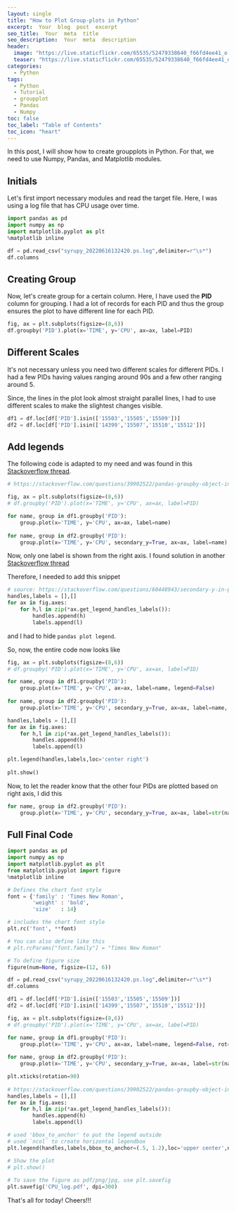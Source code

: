 ```yaml
---
layout: single
title: "How to Plot Group-plots in Python"
excerpt:  Your  blog  post  excerpt  
seo_title:  Your  meta  title  
seo_description:  Your  meta  description
header:
  image: "https://live.staticflickr.com/65535/52479338640_f66fd4ee41_o.png"
  teaser: "https://live.staticflickr.com/65535/52479338640_f66fd4ee41_o.png"
categories:
  - Python
tags:
  - Python
  - Tutorial
  - groupplot
  - Pandas
  - Numpy
toc: false
toc_label: "Table of Contents"
toc_icon: "heart"
---
```


In this post, I will show how to create groupplots in Python. For that, we need to use Numpy, Pandas, and Matplotlib modules.

## Initials
Let's first import necessary modules and read the target file. Here, I was using a log file that has CPU usage over time.
```python
import pandas as pd
import numpy as np
import matplotlib.pyplot as plt
%matplotlib inline

df = pd.read_csv("syrupy_20220616132420.ps.log",delimiter=r"\s*")
df.columns
```

## Creating Group
Now, let's create group for a certain column. Here, I have used the **PID** column for grouping. I had a lot of records for each PID and thus the group ensures the plot to have different line for each PID.
```python
fig, ax = plt.subplots(figsize=(8,6))
df.groupby('PID').plot(x='TIME', y='CPU', ax=ax, label=PID)
```

## Different Scales
It's not necessary unless you need two different scales for different PIDs. I had a few PIDs having values ranging around 90s and a few other ranging around 5. 

Since, the lines in the plot look almost straight parallel lines, I had to use different scales to make the slightest changes visible.
```python
df1 = df.loc[df['PID'].isin(['15503','15505','15509'])]
df2 = df.loc[df['PID'].isin(['14399','15507','15510','15512'])]
```


## Add legends
The following code is adapted to my need and was found in this [Stackoverflow thread](https://stackoverflow.com/questions/39902522/pandas-groupby-object-in-legend-on-plot).
```python
# https://stackoverflow.com/questions/39902522/pandas-groupby-object-in-legend-on-plot

fig, ax = plt.subplots(figsize=(8,6))
# df.groupby('PID').plot(x='TIME', y='CPU', ax=ax, label=PID)

for name, group in df1.groupby('PID'):
    group.plot(x='TIME', y='CPU', ax=ax, label=name)
    
for name, group in df2.groupby('PID'):
    group.plot(x='TIME', y='CPU', secondary_y=True, ax=ax, label=name)
```

Now, only one label is shown from the right axis.
I found solution in another [Stackoverflow thread](https://stackoverflow.com/questions/60448943/secondary-y-in-pandas-histogram-plot-legend-is-gone-missing)

Therefore, I needed to add this snippet
```python
# source: https://stackoverflow.com/questions/60448943/secondary-y-in-pandas-histogram-plot-legend-is-gone-missing
handles,labels = [],[]
for ax in fig.axes:
    for h,l in zip(*ax.get_legend_handles_labels()):
        handles.append(h)
        labels.append(l)
```
 and  I had to hide `pandas plot legend`.

So, now, the entire code now looks like

```python
fig, ax = plt.subplots(figsize=(8,6))
# df.groupby('PID').plot(x='TIME', y='CPU', ax=ax, label=PID)

for name, group in df1.groupby('PID'):
    group.plot(x='TIME', y='CPU', ax=ax, label=name, legend=False)
    
for name, group in df2.groupby('PID'):
    group.plot(x='TIME', y='CPU', secondary_y=True, ax=ax, label=name, legend=False)

handles,labels = [],[]
for ax in fig.axes:
    for h,l in zip(*ax.get_legend_handles_labels()):
        handles.append(h)
        labels.append(l)

plt.legend(handles,labels,loc='center right')
    
plt.show()
``` 

Now, to let the reader know that the other four PIDs are plotted based on right axis, I did this

```python
for name, group in df2.groupby('PID'):
    group.plot(x='TIME', y='CPU', secondary_y=True, ax=ax, label=str(name)+"(right)", legend=False)
```

## Full Final Code

```python
import pandas as pd
import numpy as np
import matplotlib.pyplot as plt
from matplotlib.pyplot import figure
%matplotlib inline

# Defines the chart font style
font = {'family' : 'Times New Roman',
        'weight' : 'bold',
        'size'   : 14}

# includes the chart font style
plt.rc('font', **font)

# You can also define like this
# plt.rcParams["font.family"] = "Times New Roman"

# To define figure size
figure(num=None, figsize=(12, 6))

df = pd.read_csv("syrupy_20220616132420.ps.log",delimiter=r"\s*")
df.columns

df1 = df.loc[df['PID'].isin(['15503','15505','15509'])]
df2 = df.loc[df['PID'].isin(['14399','15507','15510','15512'])]

fig, ax = plt.subplots(figsize=(8,6))
# df.groupby('PID').plot(x='TIME', y='CPU', ax=ax, label=PID)

for name, group in df1.groupby('PID'):
    group.plot(x='TIME', y='CPU', ax=ax, label=name, legend=False, rot=45)
    
for name, group in df2.groupby('PID'):
    group.plot(x='TIME', y='CPU', secondary_y=True, ax=ax, label=str(name)+"(right)", legend=False, rot=45)

plt.xticks(rotation=90)
    
# https://stackoverflow.com/questions/39902522/pandas-groupby-object-in-legend-on-plot
handles,labels = [],[]
for ax in fig.axes:
    for h,l in zip(*ax.get_legend_handles_labels()):
        handles.append(h)
        labels.append(l)

# used 'bbox_to_anchor' to put the legend outside
# used `ncol` to create horizontal legendbox
plt.legend(handles,labels,bbox_to_anchor=(.5, 1.2),loc='upper center',ncol=4)

# Show the plot
# plt.show()
    
# To save the figure as pdf/png/jpg, use plt.savefig
plt.savefig('CPU_log.pdf', dpi=300)
```

That's all for today! Cheers!!!
<!--stackedit_data:
eyJoaXN0b3J5IjpbMTU1MTEwODAyNSwxNzY1NTMyNzEwXX0=
-->